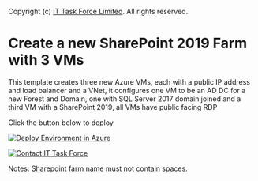 Copyright (c) <a href="ittaskforce.co.nz">IT Task Force Limited</a>. All rights reserved.

# Create a new SharePoint 2019 Farm with 3 VMs

This template creates three new Azure VMs, each with a public IP address and load balancer and a VNet, it configures one VM to be an AD DC for a new Forest and Domain, one with SQL Server 2017 domain joined and a third VM with a SharePoint 2019, all VMs have public facing RDP

Click the button below to deploy    

<p><a href="https://portal.azure.com/#create/Microsoft.Template/uri/https%3A%2F%2Fraw.githubusercontent.com%2FNikCharlebois%2Fazure-quickstart-templates%2Fmaster%2Fsharepoint2019-non-ha%2FmainTemplate.json"><img src="http://azuredeploy.net/deploybutton.png" alt="Deploy Environment in Azure" /></a>

<p><a href="http://ittaskforce.co.nz/contactus" target="_blank">
    <img src="http://click-it.nz/images/azure.png" alt="Contact IT Task Force" /></a>
</a>

Notes: Sharepoint farm name must not contain spaces.
